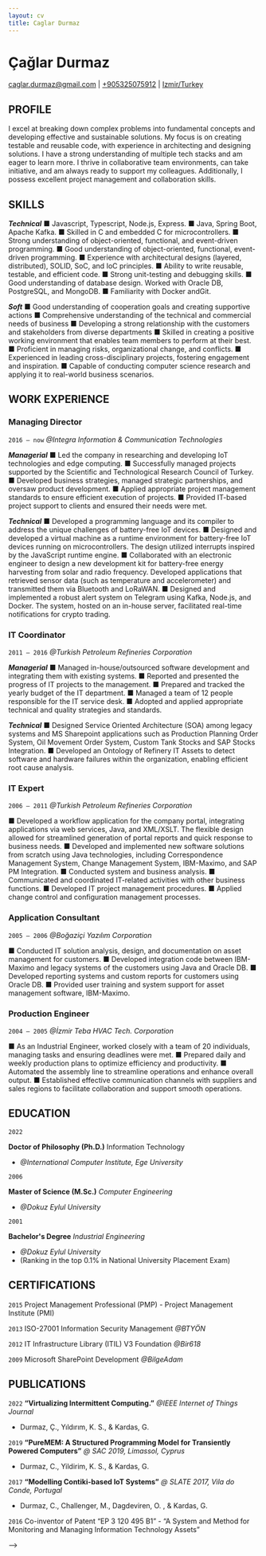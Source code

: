 ```yaml
---
layout: cv
title: Caglar Durmaz
---
```

# Çağlar Durmaz <!--<span style="font-size:70%;">PhD, PMP<span>-->
<div id="webaddress">
<a href="caglar.durmaz@gmail.com">caglar.durmaz@gmail.com</a>
| <a href="+905325075912">+905325075912</a>
| <a href="https://en.wikipedia.org/wiki/%c4%b0zmir">Izmir/Turkey</a>
</div>

## PROFILE
I excel at breaking down complex problems into fundamental concepts and developing effective and sustainable solutions. My focus is on creating testable and reusable code, with experience in architecting and designing solutions. I have a strong understanding of multiple tech stacks and am eager to learn more. I thrive in collaborative team environments, can take initiative, and am always ready to support my colleagues. Additionally, I possess excellent project management and collaboration skills.

<!--Able to break down complex problems into their fundamental concepts and reassemble them into effective and long-lasting solutions, with a focus on creating testable and reusable code. Has experience in architecting and designing solutions. Experienced in multiple tech stacks and enthusiastic to learn more. Works well in a team, can also take initiative, and is eager to support colleagues. Project Management and Collaboration Skills-->

## SKILLS 

***Technical***
■ Javascript, Typescript, Node.js, Express.
■ Java, Spring Boot, Apache Kafka.
■ Skilled in C and embedded C for microcontrollers.
■ Strong understanding of object-oriented, functional, and event-driven programming.
■ Good understanding of object-oriented, functional, event-driven programming.
■ Experience with architectural designs (layered, distributed), SOLID, SoC, and IoC principles.
■ Ability to write reusable, testable, and efficient code.
■ Strong unit-testing and debugging skills.
■ Good understanding of database design. Worked with Oracle DB, PostgreSQL, and MongoDB.
■ Familiarity with Docker andGit.
<!--■ Agile methodologies, Scrum.-->

***Soft***
■ Good understanding of cooperation goals and creating supportive actions
■ Comprehensive understanding of the technical and commercial needs of business
■ Developing a strong relationship with the customers and stakeholders from diverse departments
■ Skilled in creating a positive working environment that enables team members to perform at their best.
■ Proficient in managing risks, organizational change, and conflicts.
■ Experienced in leading cross-disciplinary projects, fostering engagement and inspiration.
■ Capable of conducting computer science research and applying it to real-world business scenarios.


<!-- https://www.symbolspy.com/dot-symbol.html -->
## WORK EXPERIENCE

<!-- `2016 – now` -->
<!-- __Managing Director (Founder of the Start-Up)__ _@Integra ICT_ -->
### Managing Director 
`2016 – now`
_@Integra Information & Communication Technologies_ 

***Managerial***
■ Led the company in researching and developing IoT technologies and edge computing.
■ Successfully managed projects supported by the Scientific and Technological Research Council of Turkey.
■ Developed business strategies, managed strategic partnerships, and oversaw product development.
■ Applied appropriate project management standards to ensure efficient execution of projects.
■ Provided IT-based project support to clients and ensured their needs were met.

***Technical***
■ Developed a programming language and its compiler to address the unique challenges of battery-free IoT devices.
■ Designed and developed a virtual machine as a runtime environment for battery-free IoT devices running on microcontrollers. The design utilized interrupts inspired by the JavaScript runtime engine.
■ Collaborated with an electronic engineer to design a new development kit for battery-free energy harvesting from solar and radio frequency. Developed applications that retrieved sensor data (such as temperature and accelerometer) and transmitted them via Bluetooth and LoRaWAN.
■ Designed and implemented a robust alert system on Telegram using Kafka, Node.js, and Docker. The system, hosted on an in-house server, facilitated real-time notifications for crypto trading.

### IT Coordinator 
`2011 – 2016`
_@Turkish Petroleum Refineries Corporation_

***Managerial***
■ Managed in-house/outsourced software development and integrating them with existing systems.
■ Reported and presented the progress of IT projects to the management.
■ Prepared and tracked the yearly budget of the IT department.
■ Managed a team of 12 people responsible for the IT service desk.
■ Adopted and applied appropriate technical and quality strategies and standards.

***Technical***
■ Designed Service Oriented Architecture (SOA) among legacy systems and MS Sharepoint applications such as Production Planning Order System, Oil Movement Order System, Custom Tank Stocks and SAP Stocks Integration.
■ Developed an Ontology of Refinery IT Assets to detect software and hardware failures within the organization, enabling efficient root cause analysis.

### IT Expert 
`2006 – 2011`
_@Turkish Petroleum Refineries Corporation_

■ Developed a workflow application for the company portal, integrating applications via web services, Java, and XML/XSLT. The flexible design allowed for streamlined generation of portal reports and quick response to business needs.
■ Developed and implemented new software solutions from scratch using Java technologies, including Correspondence Management System, Change Management System, IBM-Maximo, and SAP PM Integration.
■ Conducted system and business analysis.
■ Communicated and coordinated IT-related activities with other business functions.
■ Developed IT project management procedures.
■ Applied change control and configuration management processes.

### Application Consultant
`2005 – 2006`
_@Boğaziçi Yazılım Corporation_

■ Conducted IT solution analysis, design, and documentation on asset management for customers.
■ Developed integration code between IBM-Maximo and legacy systems of the customers using Java and Oracle DB.
■ Developed reporting systems and custom reports for customers using Oracle DB.
■ Provided user training and system support for asset management software, IBM-Maximo.

### Production Engineer
`2004 – 2005`
_@İzmir Teba HVAC Tech. Corporation_

■ As an Industrial Engineer, worked closely with a team of 20 individuals, managing tasks and ensuring deadlines were met.
■ Prepared daily and weekly production plans to optimize efficiency and productivity.
■ Automated the assembly line to streamline operations and enhance overall output.
■ Established effective communication channels with suppliers and sales regions to facilitate collaboration and support smooth operations.

## EDUCATION
`2022`
<!-- `2015 – 2022` -->
__Doctor of Philosophy (Ph.D.)__ Information Technology
- _@International Computer Institute, Ege University_

`2006`	
<!-- `2001 – 2006`	 -->
__Master of Science (M.Sc.)__ _Computer Engineering_
- _@Dokuz Eylul University_

`2001`
<!-- `1997 – 2001` -->
__Bachelor's Degree__ _Industrial Engineering_ 
- _@Dokuz Eylul University_ 
- (Ranking in the top 0.1% <!--among 1.5 million students--> in National University Placement Exam)

## CERTIFICATIONS
`2015`
Project Management Professional (PMP) - Project Management Institute (PMI)

`2013`
ISO-27001 Information Security Management _@BTYÖN_

`2012`
IT Infrastructure Library (ITIL) V3 Foundation  _@Bir618_

`2009`
Microsoft SharePoint Development _@BilgeAdam_

## PUBLICATIONS
`2022`
__“Virtualizing Intermittent Computing.”__
_@IEEE Internet of Things Journal_
- Durmaz, Ç., Yıldırım, K. S., & Kardas, G.
<!-- - DOI: 10.1109/JIOT.2022.3176587. -->

`2019`
__“PureMEM: A Structured Programming Model for Transiently Powered Computers”__
_@ SAC 2019, Limassol, Cyprus_ 
- Durmaz, C., Yildirim, K. S., & Kardas, G.
<!-- DOI:10.1145/3297280.3299739 -->

`2017` 
__“Modelling Contiki-based IoT Systems”__ 
_@ SLATE 2017, Vila do Conde, Portugal_
- Durmaz, C., Challenger, M., Dagdeviren, O. , & Kardas, G. 
<!-- DOI: 10.4230/OASIcs.SLATE.2017.5. -->

`2016`
Co-inventor of Patent “EP 3 120 495 B1” - “A System and Method for Monitoring and Managing Information Technology Assets” 

<!--
## ACHIEVEMENTS

Acceptance from IEEE IoT Journal with a high impact factor for the paper introducing a novel solution for energy harvesting battery-free IoT devices.

Completion of numerous award-winning software projects at TUPRAS
- _Project Management System, Production Planning Order System, Oil Movement Order System, Correspondence Management System, Change Management System, Ontology of Refinery IT Assets, Custom Tank Stocks and SAP Stocks Integration, IBM-Maximo and SAP PM Integration._

Co-inventor of Patent “EP 3 120 495 B1” - “A System and Method for Monitoring and Managing Information Technology Assets” 
-->

<!--
## PERSONAL SKILLS
Good understanding of cooperation goals and creating supportive projects

Comprehensive understanding of technical and commercial needs of projects

Identifying opportunities and filling the gaps between the components using generic and ad hoc methods

Ensuring a good working environment for all members of the team to perform at their bests

Managing project risks and conflict management

Developing a strong relationship with the customers and stakeholders from diverse departments

Leading cross-discipline projects, building engagement and inspiration

Conducting computer science research, applying the research to business and commercial objectives

Managing resistance to organizational change
-->
<!--
### Specialized in

Laws of motion, gravitation, minting coins, disliking [Robert Hooke](http://en.wikipedia.org/wiki/Robert_Hooke)


### Research interests

Cooling, power series, optics, alchemy, planetary motions, apples.


### Patents

`2012`
Infinitesimal calculus for solutions to physics problems, [SMBC](http://www.techdirt.com/articles/20121011/09312820678/if-patents-had-been-around-time-newton.shtml) patent 001
-->

<!-- ### Footer

Last updated: May 2013 -->
-->

